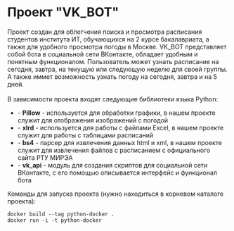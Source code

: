 <h1>Проект "VK_BOT"</h1>
Проект создан для облегчения поиска и просмотра расписания студентов института ИТ, обучающихся на 2 курсе бакалавриата, а также для удобного просмотра погоды в Москве.
VK_BOT представляет собой бота в социальной сети ВКонтакте, обладает удобным и понятным функционалом. 
Пользователь может узнать расписание на сегодня, завтра, на текущую или следующую неделю для своей группы. А также иммет возможность узнать погоду на сегодня, завтра и на 5 дней.
<br><br>В зависимости проекта входят следующие библиотеки языка Python:
    <ul>
    <li>- <b>Pillow</b> - используется для обработки графики, в нашем проекте служит для отображения изображений с погодой</li>
    <li>- <b>xlrd</b> - используется для работы с файлами Excel, в нашем проекте служит для работы с таблицами расписаний</li>
    <li>- <b>bs4</b> - парсер для извлечения данных html и xml, в нашем проекте служит для извлечения файлов с расписанием с официального сайта РТУ МИРЭА</li>
    <li>- <b>vk_api</b> - модуль для создания скриптов для социальной сети ВКонтакте, с его помощью описывается интерфейс и функционал бота</li>
    </ul>

Команды для запуска проекта (нужно находиться в корневом каталоге проекта):
    
    docker build --tag python-docker .
    docker run -i -t python-docker
